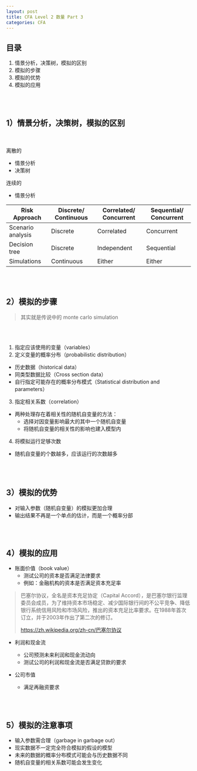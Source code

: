 ```yaml
---
layout: post
title: CFA Level 2 数量 Part 3
categories: CFA 
---
```



## 目录
1. 情景分析，决策树，模拟的区别
2. 模拟的步骤
3. 模拟的优势
3. 模拟的应用

<br><br>

## 1）情景分析，决策树，模拟的区别
<br><br>
离散的

- 情景分析
- 决策树  

连续的
  
- 情景分析

| Risk Approach     | Discrete/ Continuous | Correlated/ Concurrent | Sequential/ Concurrent |
|-------------------|----------------------|------------------------|------------------------|
| Scenario analysis | Discrete             | Correlated             | Concurrent             |
| Decision tree     | Discrete             | Independent            | Sequential             |
| Simulations       | Continuous           | Either                 | Either                 |

<br><br>

## 2）模拟的步骤
> 其实就是传说中的 monte carlo simulation

<br><br>

1. 指定应该使用的变量（variables）
2. 定义变量的概率分布（probabilistic distribution）
  * 历史数据（historical data）
  * 同类型数据比较（Cross section data）
  * 自行指定可能存在的概率分布模式（Statistical distribution and parameters）
3. 指定相关系数（correlation）
  * 两种处理存在着相关性的随机自变量的方法：
    * 选择对因变量影响最大的其中一个随机自变量
    * 将随机自变量的相关性的影响也建入模型内
4. 将模拟运行足够次数
  * 随机自变量的个数越多，应该运行的次数越多
<br><br>
<br><br>

## 3）模拟的优势

- 对输入参数（随机自变量）的模拟更加合理
- 输出结果不再是一个单点的估计，而是一个概率分部

<br><br>

## 4）模拟的应用
* 账面价值（book value）
  * 测试公司的资本是否满足法律要求
  * 例如：金融机构的资本是否满足资本充足率

> 巴塞尔协议，全名是资本充足协定（Capital Accord），是巴塞尔银行监理委员会成员，为了维持资本市场稳定、减少国际银行间的不公平竞争、降低银行系统信用风险和市场风险，推出的资本充足比率要求。在1988年首次订立，并于2003年作出了第二次的修订。
>   
> https://zh.wikipedia.org/zh-cn/巴塞尔协议

* 利润和现金流
  * 公司预测未来利润和现金流动向
  * 测试公司的利润和现金流是否满足贷款的要求

* 公司市值
  * 满足再融资要求

<br><br>

## 5）模拟的注意事项
* 输入参数需合理（garbage in garbage out）
* 现实数据不一定完全符合模拟的假设的模型
* 未来的数据的概率分布模式可能会与历史数据不同
* 随机自变量的相关系数可能会发生变化